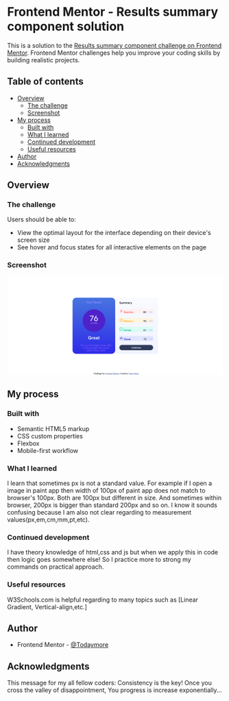 # Frontend Mentor - Results summary component solution

This is a solution to the [Results summary component challenge on Frontend Mentor](https://www.frontendmentor.io/challenges/results-summary-component-CE_K6s0maV). Frontend Mentor challenges help you improve your coding skills by building realistic projects. 

## Table of contents

- [Overview](#overview)
  - [The challenge](#the-challenge)
  - [Screenshot](#screenshot)
- [My process](#my-process)
  - [Built with](#built-with)
  - [What I learned](#what-i-learned)
  - [Continued development](#continued-development)
  - [Useful resources](#useful-resources)
- [Author](#author)
- [Acknowledgments](#acknowledgments)



## Overview

### The challenge

Users should be able to:

- View the optimal layout for the interface depending on their device's screen size
- See hover and focus states for all interactive elements on the page

### Screenshot

![](./DesktopShot.png)


## My process

### Built with

- Semantic HTML5 markup
- CSS custom properties
- Flexbox
- Mobile-first workflow


### What I learned

I learn that sometimes px is not a standard value.
For example if I open a image in paint app then width of 100px of paint app does not match to browser's 100px. Both are 100px but different in size.
And sometimes within browser, 200px is bigger than standard 200px and so on.
I know it sounds confusing because I am also not clear regarding to measurement values(px,em,cm,mm,pt,etc).


### Continued development

I have theory knowledge of html,css and js but when we apply this in code then logic goes somewhere else!
So I practice more to strong my commands on practical approach.

### Useful resources
W3Schools.com is helpful regarding to many topics such as [Linear Gradient, Vertical-align,etc.]

## Author

- Frontend Mentor - [@Todaymore](https://www.frontendmentor.io/profile/Todaymore)


## Acknowledgments

This message for my all fellow coders:
            Consistency is the key!
            Once you cross the valley of disappointment,
            You progress is increase exponentially...

